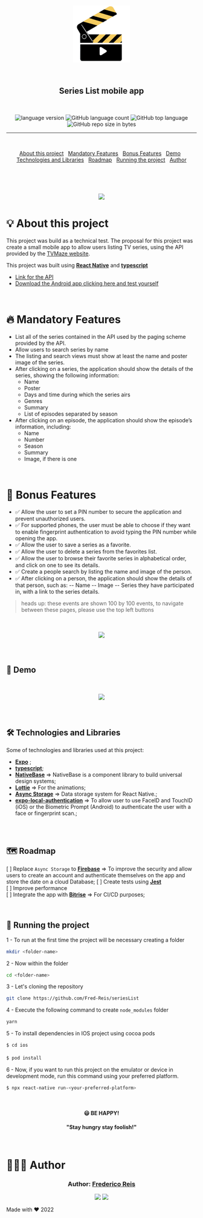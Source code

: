 <div align="center" style="margin-bottom:10px; margin:auto" >
  <img style="margin-bottom:10px; width:150px; height:150px alt="challenge-logo"
    src="src/assets/logo.png"
  />
</div>

<h2 align="center" style="margin:50px">
   Series List mobile app
</h2>

<div align="center">

  <img alt="language version" src="https://img.shields.io/badge/React Native-v_0.69.5-61dafb?logo=react">

  <img alt="GitHub language count" src="https://img.shields.io/github/languages/count/Fred-Reis/seriesList">

  <img alt="GitHub top language" src="https://img.shields.io/github/languages/top/Fred-Reis/seriesList">

  <img alt="GitHub repo size in bytes" src="https://img.shields.io/github/repo-size/Fred-Reis/seriesList">

</div>

<hr/>

<br/>

<div align="center">

  <a href="#-about-this-project">About this project</a>&nbsp;&nbsp;
  <a href="#-mandatory-features">Mandatory Features</a>&nbsp;&nbsp;
  <a href="#-bonus-features">Bonus Features</a>&nbsp;&nbsp;
  <a href="#-demo">Demo</a>&nbsp;&nbsp;
  <a href="#-technologies-and-libraries">Technologies and Libraries</a>&nbsp;&nbsp;
  <a href="#-roadmap">Roadmap</a>&nbsp;&nbsp;
  <a href="#-running-the-project">Running the project</a>&nbsp;&nbsp;
  <a href="#-author">Author</a>

</div>

<br/>

<h1 align="center">
  <img src="src/assets/screenshot.png"/>
</h1>

# 💡 About this project

This project was build as a technical test.
The proposal for this project was create a small mobile app to allow users listing TV series, using the API provided by the [TVMaze website](https://www.tvmaze.com). 

This project was built using [**React Native**](https://reactnative.dev/) and [**typescript**](https://www.typescriptlang.org/)

- [Link for the API](https://www.tvmaze.com/api)
- [Download the Android app clicking here and test yourself](https://github.com/Fred-Reis/seriesList/raw/main/android/app/build/outputs/apk/release/app-release.apk)

<br/>

# 🔥 Mandatory Features

- List all of the series contained in the API used by the paging scheme provided by the API.
- Allow users to search series by name
- The listing and search views must show at least the name and poster image of the
series.
- After clicking on a series, the application should show the details of the series, showing
the following information:
  - Name
  - Poster
  - Days and time during which the series airs
  - Genres
  - Summary
  - List of episodes separated by season
- After clicking on an episode, the application should show the episode’s information, including:
  - Name
  - Number
  - Season
  - Summary
  - Image, if there is one

<br/>

# 🎄 Bonus Features

- ✅ Allow the user to set a PIN number to secure the application and prevent unauthorized users.
- ✅ For supported phones, the user must be able to choose if they want to enable fingerprint authentication to avoid typing the PIN number while opening the app.
- ✅ Allow the user to save a series as a favorite.
- ✅ Allow the user to delete a series from the favorites list.
- ✅ Allow the user to browse their favorite series in alphabetical order, and click on one to
see its details.
- ✅ Create a people search by listing the name and image of the person.
- ✅ After clicking on a person, the application should show the details of that person, such
as:
-- Name
-- Image
-- Series they have participated in, with a link to the series details.

> heads up: these events are shown 100 by 100 events, to navigate between these pages, please use the top left buttons

<h1 align="center">
  <img src="src/assets/buttons.png"/>
</h1>

<br/>

## 👀 Demo

<h1 align="center">
  <img src="src/assets/dashboard.gif"/>
</h1>

<br/>

## 🛠 Technologies and Libraries

Some of technologies and libraries used at this project:

- [**Expo**](https://expo.dev/) ;
- [**typescript**](https://www.typescriptlang.org/);
- [**NativeBase**](https://nativebase.io/) => NativeBase is a component library to build universal design systems;
- [**Lottie**](https://github.com/lottie-react-native/lottie-react-native) => For the animations;
- [**Async Storage**](https://react-native-async-storage.github.io/async-storage/) => Data storage system for React Native.;
- [**expo-local-authentication**](https://docs.expo.dev/versions/latest/sdk/local-authentication) => To allow user to use FaceID and TouchID (iOS) or the Biometric Prompt (Android) to authenticate the user with a face or fingerprint scan.;

<br/>

<br/>

## 🗺 Roadmap

[ ] Replace `Async Storage` to [**Firebase**](https://firebase.google.com/products/firestore?gclsrc=ds&gclsrc=ds) => To improve the security and allow users to create an account and authenticate themselves on the app and store the date on a cloud Database;
[ ] Create tests using [**Jest**](https://jestjs.io/)  
[ ] Improve performance  
[ ] Integrate the app with [**Bitrise**](https://www.bitrise.io/) => For CI/CD purposes;  

<br/>

## 🏁 Running the project

1 - To run at the first time the project will be necessary creating a folder

```bash
mkdir <folder-name>
```

2 - Now within the folder

```bash
cd <folder-name>
```

3 - Let's cloning the repository

```bash
git clone https://github.com/Fred-Reis/seriesList
```

4 - Execute the following command to create `node_modules` folder

```bash
yarn
```

5 - To install dependencies in IOS project using cocoa pods

```bash
$ cd ios

$ pod install
```

6 - Now, if you want to run this project on the emulator or device in development mode, run this command using your preferred platform.

```bash
$ npx react-native run-<your-preferred-platform>
```

<br/>


<h4 align="center">
😃  <strong>BE HAPPY!</strong>
</h4>

<h4 align="center">
  "Stay hungry stay foolish!"
</h4>

<br/>

# 👨🏻‍🏫 Author

<h3 align="center">
Author: <a alt="Fred-Reis" href="https://github.com/Fred-Reis">Frederico Reis</a>
</h3>

<p align="center">

  <a alt="Frederico Reis" href="https://www.linkedin.com/in/frederico-reis-dev/">
    <img src="https://img.shields.io/badge/LinkedIn-Frederico_Reis-0077B5?logo=linkedin"/></a>
  <a alt="Frederico Reis" href="https://github.com/Fred-Reis ">
  <img src="https://img.shields.io/badge/Fred_Reis-GitHub-000?logo=github"/></a>

</p>

Made with ♥️ 2022
